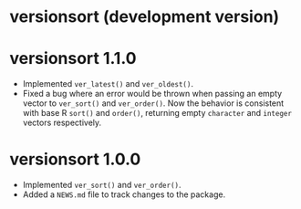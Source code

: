 # versionsort (development version)

# versionsort 1.1.0

* Implemented `ver_latest()` and `ver_oldest()`.
* Fixed a bug where an error would be thrown when passing an empty vector to `ver_sort()` and `ver_order()`. Now the behavior is consistent with base R `sort()` and `order()`, returning empty `character` and `integer` vectors respectively.

# versionsort 1.0.0

* Implemented `ver_sort()` and `ver_order()`.
* Added a `NEWS.md` file to track changes to the package.
